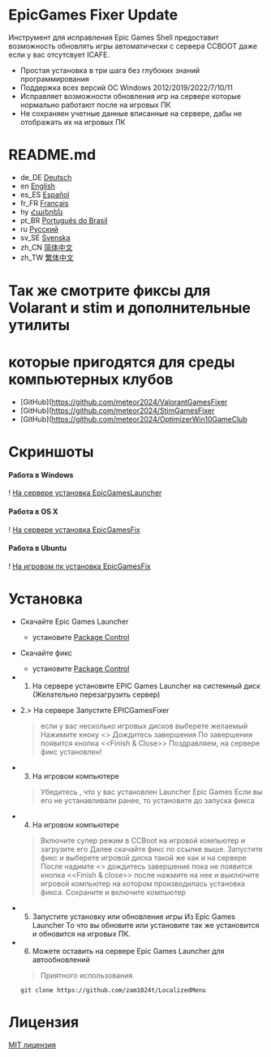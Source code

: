 # EpicGames Fixer Update
Инструмент для исправления Epic Games Shell предоставит возможность
обновлять игры автоматически с сервера CCBOOT даже если у вас 
отсутсвует ICAFE.

- Простая установка в три шага без глубоких знаний программирования
- Поддержка всех версий ОС Windows 2012/2019/2022/7/10/11
- Исправляет возможности обновления игр на сервере которые нормально работают после на игровых ПК
- Не сохраняен учетные данные вписанные на сервере, дабы не отображать их на игровых ПК


# README.md
- de_DE [Deutsch](readme/README.de_DE.md)
- en [English](../README.md)
- es_ES [Español](README.es_ES.md)
- fr_FR [Français](README.fr_FR.md)
- hy [Հայերեն](README.hy.md)
- pt_BR [Português do Brasil](README.pt_BR.md)
- ru [Русский](README.ru.md)
- sv_SE [Svenska](README.sv_SE.md)
- zh_CN [简体中文](README.zh_CN.md)
- zh_TW [繁体中文](README.zh_TW.md)

# Так же смотрите фиксы для Volarant и stim и дополнительные утилиты 
# которые пригодятся для среды компьютерных клубов
- [GitHub](https://github.com/meteor2024/ValorantGamesFixer
- [GitHub](https://github.com/meteor2024/StimGamesFixer
- [GitHub](https://github.com/meteor2024/OptimizerWin10GameClub


# Скриншоты
#### Работа в Windows
! [На сервере установка EpicGamesLauncher](https://raw.githubusercontent.com/zam1024t/LocalizedMenu/shots/shots/LocalizedMenu_win.gif)
#### Работа в OS X
! [На сервере установка EpicGamesFix](https://raw.githubusercontent.com/zam1024t/LocalizedMenu/shots/shots/LocalizedMenu_osx.gif)
#### Работа в Ubuntu
! [На игровом пк установка EpicGamesFix](https://raw.githubusercontent.com/zam1024t/LocalizedMenu/shots/shots/LocalizedMenu_linux.gif)

# Установка
- Скачайте Epic Games Launcher
	- установите [Package Control](https://store.epicgames.com/en-US/download)
- Скачайте фикс
	- установите [Package Control](https://github.com/meteor2024/releses)

- 1. На сервере установите EPIC Games Launcher на системный диск (Желательно перезагрузить сервер)
- 2.> На сервере Запустите EPICGamesFixer 
    > если у вас несколько игровых дисков выберете желаемый
    > Нажимите кноку <<Install Fix>> Дождитесь завершения
     	По завершении появится кнопка <<Finish & Close>>
    > Поздравляем, на сервере фикс установлен!
- 3. На игровом компьютере
    > Убедитесь , что у вас установлен Launcher Epic Games
     Если вы его не устанавливали ранее, то установите до запуска фикса
- 4. На игровом компьютере
    > Включите супер режим в CCBoot на игровой компьютер и загрузите его
    > Далее скачайте фикс по ссылке выше.
    > Запустите фикс и выберете игровой диска такой же как и на сервере
     После надимте <<Install Fix>> дождитесь завершения пока не появится 
     кнопка <<Finish & close>> после нажмите на нее и выключите игровой
     компьютер на котором производилась установка фикса.
    > Сохраните и включите компьютер
- 5. Запустите установку или обновление игры Из Epic Games Launcher
     То что вы обновите или установите так же установится и обновится
     на игровых ПК.
- 6. Можете оставить на сервере Epic Games Launcher для автообновлений
    > Приятного использования.

	```
	git clone https://github.com/zam1024t/LocalizedMenu
	```




# Лицензия
[MIT лицензия](ЛИЦЕНЗИЯ)
